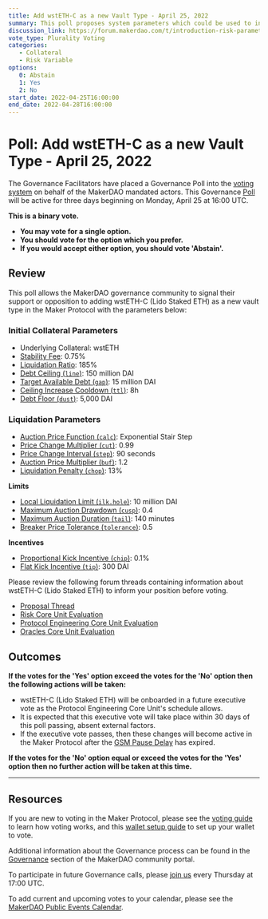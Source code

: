 ```yaml
---
title: Add wstETH-C as a new Vault Type - April 25, 2022
summary: This poll proposes system parameters which could be used to initialize wstETH-C as a new vault type.
discussion_link: https://forum.makerdao.com/t/introduction-risk-parameters-for-wsteth-c-vault/14669
vote_type: Plurality Voting
categories:
   - Collateral
   - Risk Variable
options:
   0: Abstain
   1: Yes
   2: No
start_date: 2022-04-25T16:00:00
end_date: 2022-04-28T16:00:00
---
```

# Poll: Add wstETH-C as a new Vault Type - April 25, 2022

The Governance Facilitators have placed a Governance Poll into the [voting system](https://vote.makerdao.com/polling) on behalf of the MakerDAO mandated actors. This Governance [Poll](https://community-development.makerdao.com/en/learn/governance/on-chain-gov) will be active for three days beginning on Monday, April 25 at 16:00 UTC.

**This is a binary vote.**
- **You may vote for a single option.**
- **You should vote for the option which you prefer.**
- **If you would accept either option, you should vote 'Abstain'.**

## Review

This poll allows the MakerDAO governance community to signal their support or opposition to adding wstETH-C (Lido Staked ETH) as a new vault type in the Maker Protocol with the parameters below:

### Initial Collateral Parameters

* Underlying Collateral: wstETH
* [Stability Fee](https://community-development.makerdao.com/en/learn/governance/param-stability-fee): 0.75%
* [Liquidation Ratio](https://community-development.makerdao.com/en/learn/governance/param-liquidation-ratio): 185%
* [Debt Ceiling (`line`)](https://community-development.makerdao.com/en/learn/governance/param-debt-ceiling): 150 million DAI
* [Target Available Debt (`gap`)](https://makerdao.world/en/learn/governance/module-dciam): 15 million DAI
* [Ceiling Increase Cooldown (`ttl`)](https://makerdao.world/en/learn/governance/module-dciam): 8h
* [Debt Floor (`dust`)](https://community-development.makerdao.com/en/learn/governance/param-debt-floor): 5,000 DAI

### Liquidation Parameters

* [Auction Price Function (`calc`)](https://community-development.makerdao.com/en/learn/governance/param-auction-price-function): Exponential Stair Step
* [Price Change Multiplier (`cut`)](https://community-development.makerdao.com/en/learn/governance/param-auction-price-function): 0.99
* [Price Change Interval (`step`)](https://community-development.makerdao.com/en/learn/governance/param-auction-price-function): 90 seconds
* [Auction Price Multiplier (`buf`)](https://community-development.makerdao.com/en/learn/governance/param-auction-price-multiplier): 1.2
* [Liquidation Penalty (`chop`)](https://community-development.makerdao.com/en/learn/governance/param-liquidation-penalty): 13%

**Limits**

* [Local Liquidation Limit (`ilk.hole`)](https://community-development.makerdao.com/en/learn/governance/param-local-liquidation-limit): 10 million DAI
* [Maximum Auction Drawdown (`cusp`)](https://community-development.makerdao.com/en/learn/governance/param-max-auction-drawdown): 0.4
* [Maximum Auction Duration (`tail`)](https://community-development.makerdao.com/en/learn/governance/param-max-auction-duration): 140 minutes
* [Breaker Price Tolerance (`tolerance`)](https://community-development.makerdao.com/en/learn/governance/param-breaker-price-tolerance): 0.5

**Incentives**

* [Proportional Kick Incentive (`chip`)](https://community-development.makerdao.com/en/learn/governance/param-proportional-kick-incentive): 0.1%
* [Flat Kick Incentive (`tip`)](https://community-development.makerdao.com/en/learn/governance/param-flat-kick-incentive): 300 DAI

Please review the following forum threads containing information about wstETH-C (Lido Staked ETH) to inform your position before voting.
* [Proposal Thread](https://forum.makerdao.com/t/introduction-risk-parameters-for-wsteth-c-vault/14669)
* [Risk Core Unit Evaluation](https://forum.makerdao.com/t/introduction-risk-parameters-for-wsteth-c-vault/14669)
* [Protocol Engineering Core Unit Evaluation](https://forum.makerdao.com/t/steth-erc20-token-smart-contract-technical-assessment/9284)
* [Oracles Core Unit Evaluation](https://forum.makerdao.com/t/wsteth-collateral-onboarding-oracle-assessment-mip10c3-sp42/10881)

## Outcomes

**If the votes for the 'Yes' option exceed the votes for the 'No' option then the following actions will be taken:**
* wstETH-C (Lido Staked ETH) will be onboarded in a future executive vote as the Protocol Engineering Core Unit's schedule allows.
* It is expected that this executive vote will take place within 30 days of this poll passing, absent external factors.
* If the executive vote passes, then these changes will become active in the Maker Protocol after the [GSM Pause Delay](https://community-development.makerdao.com/en/learn/governance/param-gsm-pause-delay) has expired.

**If the votes for the 'No' option equal or exceed the votes for the 'Yes' option then no further action will be taken at this time.**

---

## Resources

If you are new to voting in the Maker Protocol, please see the [voting guide](https://community-development.makerdao.com/en/learn/governance/how-voting-works/) to learn how voting works, and this [wallet setup guide](https://community-development.makerdao.com/en/learn/governance/voting-setup/) to set up your wallet to vote.

Additional information about the Governance process can be found in the [Governance](https://community-development.makerdao.com/en/learn/governance) section of the MakerDAO community portal.

To participate in future Governance calls, please [join us](https://github.com/makerdao/community/tree/master/governance/governance-and-risk-meetings) every Thursday at 17:00 UTC.

To add current and upcoming votes to your calendar, please see the [MakerDAO Public Events Calendar](https://calendar.google.com/calendar/embed?src=makerdao.com_3efhm2ghipksegl009ktniomdk%40group.calendar.google.com&ctz=UTC&mode=week&showCalendars=0&showPrint=0).
